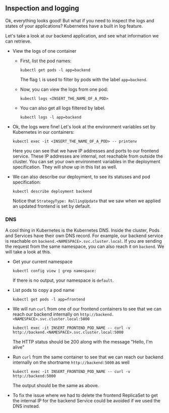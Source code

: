 ## Inspection and logging
Ok, everything looks good!
But what if you need to inspect the logs and states of your applications?
Kubernetes have a built in log feature.

Let's take a look at our backend application, and see what information we can retrieve.

* View the logs of one container
  - First, list the pod names:
    
    ```
    kubectl get pods -l app=backend
    ```
    
    The flag `l` is used to filter by pods with the label `app=backend`.

  - Now, you can view the logs from one pod:
    
    ```
    kubectl logs <INSERT_THE_NAME_OF_A_POD>
    ```

  - You can also get all logs filtered by label.
      
    ```
    kubectl logs -l app=backend
    ```

* Ok, the logs were fine! Let's look at the environment variables set by Kubernetes in our containers:
  
  ```
  kubectl exec -it <INSERT_THE_NAME_OF_A_POD> -- printenv
  ```

  Here you can see that we have IP addresses and ports to our frontend service.
  These IP addresses are internal, not reachable from outside the cluster.
  You can set your own environment variables in the deployment specification.
  They will show up in this list as well.

* We can also describe our deployment, to see its statuses and pod specification:
  
  ```
  kubectl describe deployment backend
  ```
  
  Notice that `StrategyType: RollingUpdate` that we saw when we applied an updated frontend is set by default.


### DNS
A cool thing in Kubernetes is the Kubernetes DNS.
Inside the cluster, Pods and Services have their own DNS record.
For example, our backend service is reachable on `backend.<NAMESPACE>.svc.cluster.local`. If you are sending the request from the same namespace, you can also reach it on `backend`.
We will take a look at this.

* Get your current namespace

  ```
  kubectl config view | grep namespace: 
  ```

  If there is no output, your namespace is `default`.

* List pods to copy a pod name

  ```
  kubectl get pods -l app=frontend
  ```

* We will run `curl` from one of our frontend containers to see that we can reach our backend internally on `http://backend.<NAMESPACE>.svc.cluster.local:5000`

  ```
  kubectl exec -it INSERT_FRONTEND_POD_NAME -- curl -v http://backend.<NAMESPACE>.svc.cluster.local:5000
  ```

  The HTTP status should be 200 along with the message "Hello, I'm alive"

* Run `curl` from the same container to see that we can reach our backend internally on the shortname `http://backend:5000` as well

  ```
  kubectl exec -it INSERT_FRONTEND_POD_NAME -- curl -v http://backend:5000
  ```

  The output should be the same as above. 
  
* To fix the issue where we had to delete the frontend ReplicaSet to get the internal IP for the backend Service could be avoided if we used the DNS instead. 


